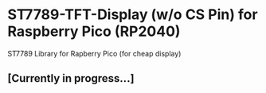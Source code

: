 # ST7789-TFT-Display (w/o CS Pin) for Raspberry Pico (RP2040)
ST7789 Library for Rapberry Pico (for cheap display)

## [Currently in progress...]
